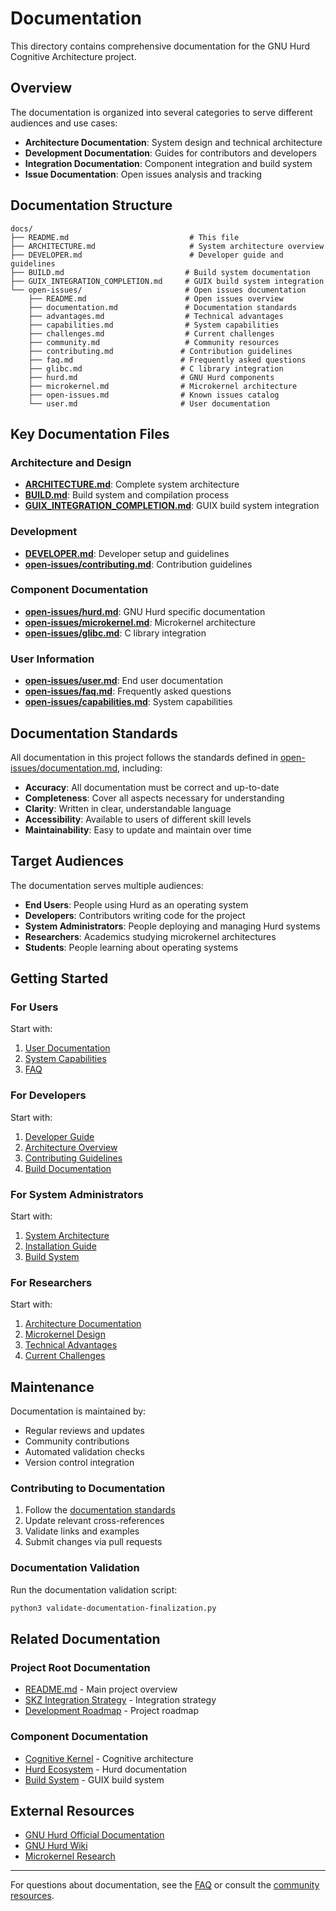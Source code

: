 # Documentation

This directory contains comprehensive documentation for the GNU Hurd Cognitive Architecture project.

## Overview

The documentation is organized into several categories to serve different audiences and use cases:

- **Architecture Documentation**: System design and technical architecture
- **Development Documentation**: Guides for contributors and developers  
- **Integration Documentation**: Component integration and build system
- **Issue Documentation**: Open issues analysis and tracking

## Documentation Structure

```
docs/
├── README.md                           # This file
├── ARCHITECTURE.md                     # System architecture overview
├── DEVELOPER.md                        # Developer guide and guidelines
├── BUILD.md                           # Build system documentation
├── GUIX_INTEGRATION_COMPLETION.md     # GUIX build system integration
└── open-issues/                       # Open issues documentation
    ├── README.md                      # Open issues overview
    ├── documentation.md               # Documentation standards
    ├── advantages.md                  # Technical advantages
    ├── capabilities.md                # System capabilities
    ├── challenges.md                  # Current challenges
    ├── community.md                   # Community resources
    ├── contributing.md               # Contribution guidelines
    ├── faq.md                        # Frequently asked questions
    ├── glibc.md                      # C library integration
    ├── hurd.md                       # GNU Hurd components
    ├── microkernel.md                # Microkernel architecture
    ├── open-issues.md                # Known issues catalog
    └── user.md                       # User documentation
```

## Key Documentation Files

### Architecture and Design
- **[ARCHITECTURE.md](ARCHITECTURE.md)**: Complete system architecture
- **[BUILD.md](BUILD.md)**: Build system and compilation process
- **[GUIX_INTEGRATION_COMPLETION.md](GUIX_INTEGRATION_COMPLETION.md)**: GUIX build system integration

### Development
- **[DEVELOPER.md](DEVELOPER.md)**: Developer setup and guidelines
- **[open-issues/contributing.md](open-issues/contributing.md)**: Contribution guidelines

### Component Documentation
- **[open-issues/hurd.md](open-issues/hurd.md)**: GNU Hurd specific documentation
- **[open-issues/microkernel.md](open-issues/microkernel.md)**: Microkernel architecture
- **[open-issues/glibc.md](open-issues/glibc.md)**: C library integration

### User Information
- **[open-issues/user.md](open-issues/user.md)**: End user documentation
- **[open-issues/faq.md](open-issues/faq.md)**: Frequently asked questions
- **[open-issues/capabilities.md](open-issues/capabilities.md)**: System capabilities

## Documentation Standards

All documentation in this project follows the standards defined in [open-issues/documentation.md](open-issues/documentation.md), including:

- **Accuracy**: All documentation must be correct and up-to-date
- **Completeness**: Cover all aspects necessary for understanding
- **Clarity**: Written in clear, understandable language
- **Accessibility**: Available to users of different skill levels
- **Maintainability**: Easy to update and maintain over time

## Target Audiences

The documentation serves multiple audiences:

- **End Users**: People using Hurd as an operating system
- **Developers**: Contributors writing code for the project
- **System Administrators**: People deploying and managing Hurd systems
- **Researchers**: Academics studying microkernel architectures
- **Students**: People learning about operating systems

## Getting Started

### For Users
Start with:
1. [User Documentation](open-issues/user.md)
2. [System Capabilities](open-issues/capabilities.md)
3. [FAQ](open-issues/faq.md)

### For Developers
Start with:
1. [Developer Guide](DEVELOPER.md)
2. [Architecture Overview](ARCHITECTURE.md)
3. [Contributing Guidelines](open-issues/contributing.md)
4. [Build Documentation](BUILD.md)

### For System Administrators
Start with:
1. [System Architecture](ARCHITECTURE.md)
2. [Installation Guide](../INSTALL)
3. [Build System](BUILD.md)

### For Researchers
Start with:
1. [Architecture Documentation](ARCHITECTURE.md)
2. [Microkernel Design](open-issues/microkernel.md)
3. [Technical Advantages](open-issues/advantages.md)
4. [Current Challenges](open-issues/challenges.md)

## Maintenance

Documentation is maintained by:
- Regular reviews and updates
- Community contributions
- Automated validation checks
- Version control integration

### Contributing to Documentation

1. Follow the [documentation standards](open-issues/documentation.md)
2. Update relevant cross-references
3. Validate links and examples
4. Submit changes via pull requests

### Documentation Validation

Run the documentation validation script:
```bash
python3 validate-documentation-finalization.py
```

## Related Documentation

### Project Root Documentation
- [README.md](../README.md) - Main project overview
- [SKZ Integration Strategy](../SKZ_INTEGRATION_STRATEGY.md) - Integration strategy
- [Development Roadmap](../DEVELOPMENT_ROADMAP.md) - Project roadmap

### Component Documentation
- [Cognitive Kernel](../cogkernel/README.md) - Cognitive architecture
- [Hurd Ecosystem](../hurd-ecosystem/documentation/README.md) - Hurd documentation
- [Build System](../guix-build-system/README.md) - GUIX build system

## External Resources

- [GNU Hurd Official Documentation](https://www.gnu.org/software/hurd/doc/)
- [GNU Hurd Wiki](https://www.gnu.org/software/hurd/hurd.html)
- [Microkernel Research](https://en.wikipedia.org/wiki/Microkernel)

---

For questions about documentation, see the [FAQ](open-issues/faq.md) or consult the [community resources](open-issues/community.md).